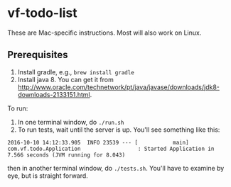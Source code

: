 # vf-todo-list

These are Mac-specific instructions.  Most will also work on Linux.

## Prerequisites

1. Install gradle, e.g., `brew install gradle`
2. Install java 8.  You can get it from http://www.oracle.com/technetwork/pt/java/javase/downloads/jdk8-downloads-2133151.html.

To run:

1. In one terminal window, do `./run.sh`
2. To run tests, wait until the server is up. You'll see something like this:
```
2016-10-10 14:12:33.905  INFO 23539 --- [           main] com.vf.todo.Application                  : Started Application in 7.566 seconds (JVM running for 8.043)
```
   then in another terminal window, do `./tests.sh`.  You'll have to examine by eye, but is straight forward.


